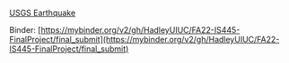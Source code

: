 [USGS Earthquake](https://earthquake.usgs.gov/earthquakes/search/)

Binder: [https://mybinder.org/v2/gh/HadleyUIUC/FA22-IS445-FinalProject/final_submit](https://mybinder.org/v2/gh/HadleyUIUC/FA22-IS445-FinalProject/final_submit)